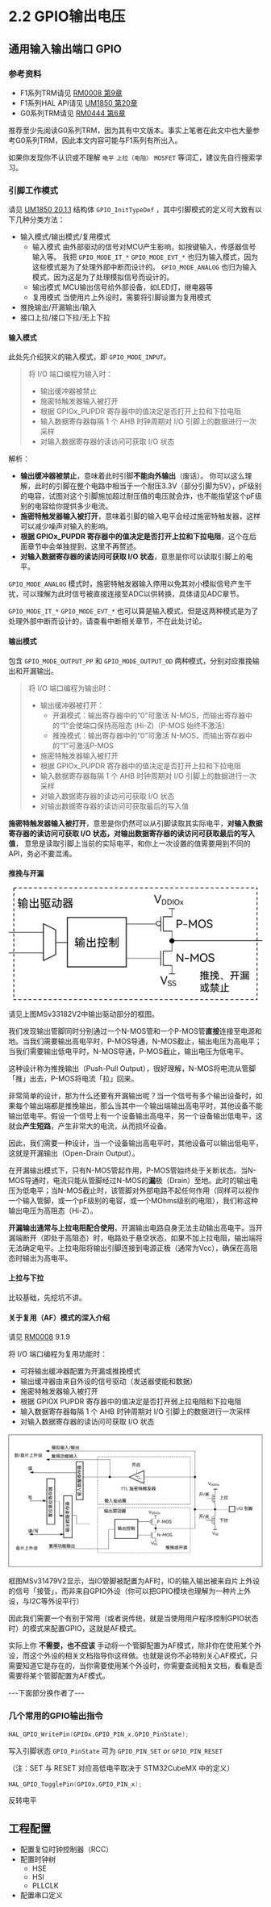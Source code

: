 # 2.2 GPIO输出电压

## 通用输入输出端口 GPIO

### 参考资料

* F1系列TRM请见 [RM0008 第9章](https://www.st.com/resource/en/reference_manual/rm0008-stm32f101xx-stm32f102xx-stm32f103xx-stm32f105xx-and-stm32f107xx-advanced-armbased-32bit-mcus-stmicroelectronics.pdf#page=159)
* F1系列HAL API请见 [UM1850 第20章](https://www.st.com/resource/en/user_manual/um1850-description-of-stm32f1-hal-and-lowlayer-drivers-stmicroelectronics.pdf#page=225)
* G0系列TRM请见 [RM0444 第6章](https://www.st.com/resource/zh/reference_manual/dm00371828-stm32g0x1-advanced-armbased-32bit-mcus-stmicroelectronics.pdf#page=188)

推荐至少先阅读G0系列TRM，因为其有中文版本。事实上笔者在此文中也大量参考G0系列TRM，因此本文内容可能与F1系列有所出入。

如果你发现你不认识或不理解 `电平` `上拉（电阻）` `MOSFET` 等词汇，建议先自行搜索学习。

### 引脚工作模式

请见 [UM1850 20.1.1](https://www.st.com/resource/en/user_manual/um1850-description-of-stm32f1-hal-and-lowlayer-drivers-stmicroelectronics.pdf#page=225) 结构体 `GPIO_InitTypeDef` ，其中引脚模式的定义可大致有以下几种分类方法：

- 输入模式/输出模式/复用模式
  - 输入模式
    由外部驱动的信号对MCU产生影响，如按键输入，传感器信号输入等。
    我把 `GPIO_MODE_IT_*` `GPIO_MODE_EVT_*` 也归为输入模式，因为这些模式是为了处理外部中断而设计的。
    `GPIO_MODE_ANALOG` 也归为输入模式，因为这是为了处理模拟信号而设计的。
  - 输出模式
    MCU输出信号给外部设备，如LED灯，继电器等
  - 复用模式
    当使用片上外设时，需要将引脚设置为复用模式
- 推挽输出/开漏输出/输入
- 接口上拉/接口下拉/无上下拉

#### 输入模式

此处先介绍狭义的输入模式，即 `GPIO_MODE_INPUT`。

> 将 I/O 端口编程为输入时：
> * 输出缓冲器被禁止
> * 施密特触发器输入被打开
> * 根据 GPIOx_PUPDR 寄存器中的值决定是否打开上拉和下拉电阻
> * 输入数据寄存器每隔 1 个 AHB 时钟周期对 I/O 引脚上的数据进行一次采样
> * 对输入数据寄存器的读访问可获取 I/O 状态

解析：
- **输出缓冲器被禁止**，意味着此时引脚**不能向外输出**（废话）。
  你可以这么理解，此时的引脚在整个电路中相当于一个耐压3.3V（部分引脚为5V），pF级别的电容，试图对这个引脚施加超过耐压值的电压就会炸，也不能指望这个pF级别的电容给你提供多少电流。
- **施密特触发器输入被打开**，意味着引脚的输入电平会经过施密特触发器，这样可以减少噪声对输入的影响。
- **根据 GPIOx_PUPDR 寄存器中的值决定是否打开上拉和下拉电阻**，这个在后面章节中会单独提到，这里不再赘述。
- **对输入数据寄存器的读访问可获取 I/O 状态**，意思是你可以读取引脚上的电平。

`GPIO_MODE_ANALOG` 模式时，施密特触发器输入停用以免其对小模拟信号产生干扰，可以理解为此时信号被直接连接至ADC以供转换，具体请见ADC章节。

`GPIO_MODE_IT_*` `GPIO_MODE_EVT_*` 也可以算是输入模式，但是这两种模式是为了处理外部中断而设计的，请查看中断相关章节，不在此处讨论。

#### 输出模式

包含 `GPIO_MODE_OUTPUT_PP` 和 `GPIO_MODE_OUTPUT_OD` 两种模式，分别对应推挽输出和开漏输出。

> 将 I/O 端口编程为输出时：
> * 输出缓冲器被打开：
>   * 开漏模式：输出寄存器中的“0”可激活 N-MOS，而输出寄存器中的“1”会使端口保持高阻态 (Hi-Z)（P-MOS 始终不激活）
>   * 推挽模式：输出寄存器中的“0”可激活 N-MOS，而输出寄存器中的“1”可激活P-MOS
> * 施密特触发器输入被打开
> * 根据 GPIOx_PUPDR 寄存器中的值决定是否打开上拉和下拉电阻
> * 输入数据寄存器每隔 1 个 AHB 时钟周期对 I/O 引脚上的数据进行一次采样
> * 对输入数据寄存器的读访问可获取 I/O 状态
> * 对输出数据寄存器的读访问可获取最后的写入值

**施密特触发器输入被打开**，意思是你仍然可以从引脚读取其实际电平，**对输入数据寄存器的读访问可获取 I/O 状态，对输出数据寄存器的读访问可获取最后的写入值**， 意思是读取引脚上当前的实际电平，和你上一次设置的值需要用到不同的API，务必不要混淆。

#### 推挽与开漏

![&small](./images/GPIO_PP_OD.svg)

请见上图MSv33182V2中输出驱动部分的框图。

我们发现输出管脚同时分别通过一个N-MOS管和一个P-MOS管**直接**连接至电源和地。当我们需要输出高电平时，P-MOS导通，N-MOS截止，输出电压为高电平；当我们需要输出低电平时，N-MOS导通，P-MOS截止，输出电压为低电平。

这种设计称为推挽输出（Push-Pull Output），很好理解，N-MOS将电流从管脚「推」出去，P-MOS将电流「拉」回来。

非常简单的设计，那为什么还要有开漏输出呢？当一个信号有多个输出设备时，如果每个输出端都是推挽输出，那么当其中一个输出端输出高电平时，其他设备不能输出低电平。假设一个信号上有一个设备输出高电平，另一个设备输出低电平，这就会**产生短路**，产生非常大的电流，从而损坏设备。

因此，我们需要一种设计，当一个设备输出高电平时，其他设备可以输出低电平，这就是开漏输出（Open-Drain Output）。

在开漏输出模式下，只有N-MOS管起作用，P-MOS管始终处于关断状态。当N-MOS导通时，电流只能从管脚经过N-MOS的**漏**极（Drain）至地。此时的输出电压为低电平；当N-MOS截止时，该管脚对外部电路不起任何作用（同样可以视作一个输入管脚，或一个pF级别的电容，或一个MOhms级别的电阻），我们称这种输出电压为高阻态（Hi-Z）。

**开漏输出通常与上拉电阻配合使用**，开漏输出电路自身无法主动输出高电平。当开漏端断开（即处于高阻态）时，电路处于悬空状态，如果不加上拉电阻，输出端将无法确定电平。上拉电阻将输出引脚连接到电源正极（通常为Vcc），确保在高阻态时输出为高电平。

#### 上拉与下拉

比较基础，先挖坑不讲。

#### 关于复用（AF）模式的深入介绍

请见 [RM0008](https://www.st.com/resource/en/reference_manual/rm0008-stm32f101xx-stm32f102xx-stm32f103xx-stm32f105xx-and-stm32f107xx-advanced-armbased-32bit-mcus-stmicroelectronics.pdf) 9.1.9

将 I/O 端口编程为复用功能时：

- 可将输出缓冲器配置为开漏或推挽模式
- 输出缓冲器由来自外设的信号驱动（发送器使能和数据）
- 施密特触发器输入被打开
- 根据 GPIOX PUPDR 寄存器中的值决定是否打开弱上拉电阻和下拉电阻
- 输入数据寄存器每隔 1 个 AHB 时钟周期对 I/O 引脚上的数据进行一次采样
- 对输入数据寄存器的读访问可获取 I/O 状态

![](./images/GPIO_RM0444_6.3.11.svg)

框图MSv31479V2显示，当IO管脚被配置为AF时，IO的输入输出被来自片上外设的信号「接管」，而非来自GPIO外设（你可以把GPIO模块也理解为一种片上外设，与I2C等外设平行）

因此我们需要一个有别于常用（或者说传统，就是当使用用户程序控制GPIO状态时）的模式来配置GPIO，这就是AF模式。

实际上你 **不需要，也不应该** 手动将一个管脚配置为AF模式，除非你在使用某个外设，而这个外设的相关文档指导你这样做。也就是说你不必特别关心AF模式，只需要知道它是存在的，当你需要使用某个外设时，你需要查阅相关文档，看看是否需要将某个管脚配置为AF模式。

---下面部分换作者了---

### 几个常用的GPIO输出指令 

```c
HAL_GPIO_WritePin(GPIOx,GPIO_PIN_x,GPIO_PinState);
```

写入引脚状态 `GPIO_PinState` 可为 `GPIO_PIN_SET` or `GPIO_PIN_RESET`

（注：SET 与 RESET 对应高低电平取决于 STM32CubeMX 中的定义）

```c
HAL_GPIO_TogglePin(GPIOx,GPIO_PIN_x);
```

反转电平

## 工程配置

- 配置复位时钟控制器（RCC）
- 配置时钟树
  - HSE
  - HSI
  - PLLCLK
- 配置串口定义